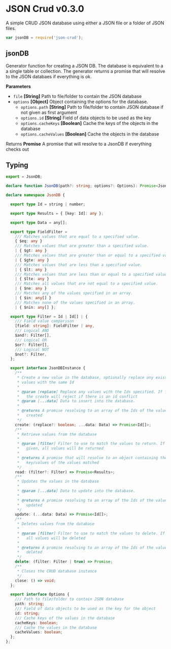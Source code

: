 JSON Crud v0.3.0
=========================
A simple CRUD JSON database using either a JSON file or a folder of JSON files.

```javascript
var jsonDB = require('json-crud');
```

## jsonDB

Generator function for creating a JSON DB. The database is equivalent to a
a single table or collection. The generator returns a promise that will
resolve to the JSON databaes if everything is ok.

**Parameters**

-   `file` **[String]** Path to file/folder to contain the JSON database
-   `options` **[Object]** Object containing the options for the database.
    -   `options.path` **[String]** Path to file/folder to contain JSON database
          if not given as first argument
    -   `options.id` **[String]** Field of data objects to be used as the key
    -   `options.cacheKeys` **[Boolean]** Cache the keys of the objects in the
          database
    -   `options.cacheValues` **[Boolean]** Cache the objects in the database

Returns **Promise** A promise that will resolve to a JsonDB if everything
         checks out


## Typing

```typescript
export = JsonDB;

declare function JsonDB(path?: string; options?: Options): Promise<JsonDBInstance>;

declare namespace JsonDB {

  export type Id = string | number;

  export type Results = { [key: Id]: any };

  export type Data = any[];

  export type FieldFilter =
    /// Matches values that are equal to a specified value.
    { $eq: any }
    /// Matches values that are greater than a specified value.
    | { $gt: any }
    /// Matches values that are greater than or equal to a specified value.
    | { $gte: any }
    /// Matches values that are less than a specified value.
    | { $lt: any }
    /// Matches values that are less than or equal to a specified value.
    | { $lte: any }
    /// Matches all values that are not equal to a specified value.
    | { $ne: any }
    /// Matches any of the values specified in an array.
    | { $in: any[] }
    /// Matches none of the values specified in an array.
    | { $nin: any[] };

  export type Filter = Id | Id[] | {
    /// Field value comparison
    [field: string]: FieldFilter | any,
    /// Logical AND
    $and?: Filter[],
    /// Logical OR
    $or?: Filter[],
    /// Logical NOT
    $not?: Filter,
  };

  export interface JsonDBInstance {
    /**
     * Create a new value in the database, optionally replace any existing
     * values with the same Id
     *
     * @param [replace] Replace any values with the Ids specified. If falsey,
     *   the create will reject if there is an id conflict
     * @param [...data] Data to insert into the database.
     *
     * @returns A promise resolving to an array of the Ids of the values
     *   created
     */
    create: (replace?: boolean; ...data: Data) => Promise<Id[]>;
    /**
     * Retrieve values from the database
     *
     * @param [filter] Filter to use to match the values to return. If not
     *   given, all values will be returned
     *
     * @returns A promise that will resolve to an object containing the
     *   key/values of the values matched
     */
    read: (filter?: Filter) => Promise<Results>;
    /**
     * Updates the values in the database
     *
     * @param [...data] Data to update into the database.
     *
     * @returns A promise resolving to an array of the Ids of the values
     *   updated
     */
    update: (...data: Data) => Promise<Id[]>;
    /**
     * Deletes values from the database
     *
     * @param [filter] Filter to use to match the values to delete. If true
     *   all values will be deleted
     *
     * @returns A promise resolving to an array of the Ids of the values
     *   deleted
     */
    delete: (filter: Filter | true) => Promise;
    /**
     * Closes the CRUD database instance
     */
    close: () => void;
  };

  export interface Options {
    /// Path to file/folder to contain JSON database
    path: string;
    /// Field of data objects to be used as the key for the object
    id: string;
    /// Cache keys of the values in the database
    cacheKeys: boolean;
    /// Cache the values in the database
    cacheValues: boolean;
  };
};

```
